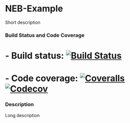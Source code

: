 # NEB-Example

Short description

### Build Status and Code Coverage

# -  Build status: [![Build Status][build-img]][build-link]
# -  Code coverage: [![Coveralls][ca-img]][ca-link] [![Codecov][cc-img]][cc-link]

[build-img]:  https://travis-ci.org/neveritt/NEB-Example.jl.svg?branch=master
[build-link]: https://travis-ci.org/neveritt/NEB-Example.jl
[ca-img]: https://coveralls.io/repos/github/neveritt/NEB-Example.jl/badge.svg?branch=master
[ca-link]: https://coveralls.io/github/neveritt/NEB-Example.jl?branch=master
[cc-img]: https://codecov.io/gh/neveritt/NEB-Example.jl/branch/master/graph/badge.svg
[cc-link]: https://codecov.io/gh/neveritt/NEB-Example.jl

### Description

Long description